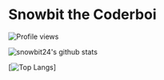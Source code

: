 # Snowbit the Coderboi

![Profile views](https://gpvc.arturio.dev/snowbit-coderboi)

![snowbit24's github stats](https://github-readme-stats.vercel.app/api?username=snowbit-coderboi&theme=midnight-purple&show_icons=true&hide_border=true)

[![Top Langs](https://github-readme-stats.vercel.app/api/top-langs/?username=snowbit-coderboi&theme=midnight-purple&hide_border=true&layout=compact)]



